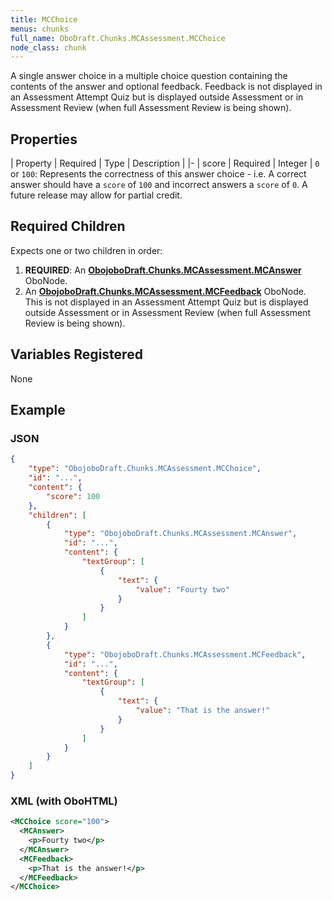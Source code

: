 ```yaml
---
title: MCChoice
menus: chunks
full_name: OboDraft.Chunks.MCAssessment.MCChoice
node_class: chunk
---
```

A single answer choice in a multiple choice question containing the contents of the answer and optional feedback. Feedback is not displayed in an Assessment Attempt Quiz but is displayed outside Assessment or in Assessment Review (when full Assessment Review is being shown).

## Properties

| Property | Required | Type | Description |
|-
| score | Required | Integer | `0` or `100`: Represents the correctness of this answer choice - i.e. A correct answer should have a `score` of `100` and incorrect answers a `score` of `0`. A future release may allow for partial credit.


## Required Children

Expects one or two children in order:

1.  **REQUIRED**: An **[ObojoboDraft.Chunks.MCAssessment.MCAnswer](obonode_mcanswer.md)** OboNode.
2.  An **[ObojoboDraft.Chunks.MCAssessment.MCFeedback](obonode_mcfeedback.md)** OboNode. This is not displayed in an Assessment Attempt Quiz but is displayed outside Assessment or in Assessment Review (when full Assessment Review is being shown).

## Variables Registered

None

## Example

### JSON

```json
{
	"type": "ObojoboDraft.Chunks.MCAssessment.MCChoice",
	"id": "...",
	"content": {
		"score": 100
	},
	"children": [
		{
			"type": "ObojoboDraft.Chunks.MCAssessment.MCAnswer",
			"id": "...",
			"content": {
				"textGroup": [
					{
						"text": {
							"value": "Fourty two"
						}
					}
				]
			}
		},
		{
			"type": "ObojoboDraft.Chunks.MCAssessment.MCFeedback",
			"id": "...",
			"content": {
				"textGroup": [
					{
						"text": {
							"value": "That is the answer!"
						}
					}
				]
			}
		}
	]
}
```

### XML (with OboHTML)

```xml
<MCChoice score="100">
  <MCAnswer>
    <p>Fourty two</p>
  </MCAnswer>
  <MCFeedback>
    <p>That is the answer!</p>
  </MCFeedback>
</MCChoice>
```
